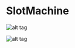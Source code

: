 # SlotMachine

![alt tag](https://cloud.githubusercontent.com/assets/12391750/16365422/00211438-3c00-11e6-8daa-435320acf879.png)

![alt tag](https://cloud.githubusercontent.com/assets/12391750/16365405/679c51aa-3bff-11e6-9f3c-a2f499f23c41.png)
